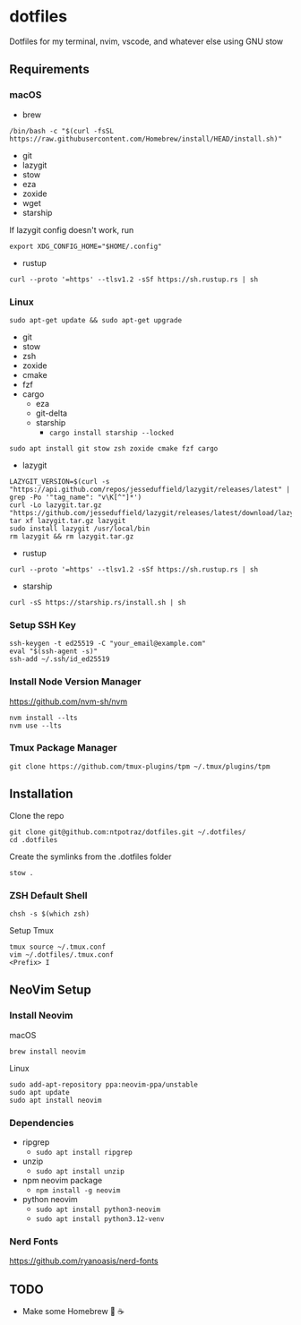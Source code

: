 # dotfiles

Dotfiles for my terminal, nvim, vscode, and whatever else using GNU stow

## Requirements

### macOS

- brew

```
/bin/bash -c "$(curl -fsSL https://raw.githubusercontent.com/Homebrew/install/HEAD/install.sh)"
```

- git
- lazygit
- stow
- eza
- zoxide
- wget
- starship

If lazygit config doesn't work, run

```
export XDG_CONFIG_HOME="$HOME/.config"
```

- rustup
```
curl --proto '=https' --tlsv1.2 -sSf https://sh.rustup.rs | sh
```

### Linux

```
sudo apt-get update && sudo apt-get upgrade
```

- git
- stow
- zsh
- zoxide
- cmake
- fzf
- cargo
  - eza
  - git-delta
  - starship
      - `cargo install starship --locked`
   
```
sudo apt install git stow zsh zoxide cmake fzf cargo
```
 
- lazygit
```
LAZYGIT_VERSION=$(curl -s "https://api.github.com/repos/jesseduffield/lazygit/releases/latest" | grep -Po '"tag_name": "v\K[^"]*')
curl -Lo lazygit.tar.gz "https://github.com/jesseduffield/lazygit/releases/latest/download/lazygit_${LAZYGIT_VERSION}_Linux_x86_64.tar.gz"
tar xf lazygit.tar.gz lazygit
sudo install lazygit /usr/local/bin
rm lazygit && rm lazygit.tar.gz
```

- rustup
```
curl --proto '=https' --tlsv1.2 -sSf https://sh.rustup.rs | sh
```

- starship
```
curl -sS https://starship.rs/install.sh | sh
```


### Setup SSH Key

```
ssh-keygen -t ed25519 -C "your_email@example.com"
eval "$(ssh-agent -s)"
ssh-add ~/.ssh/id_ed25519
```

### Install Node Version Manager

https://github.com/nvm-sh/nvm

```
nvm install --lts
nvm use --lts
```

### Tmux Package Manager

```
git clone https://github.com/tmux-plugins/tpm ~/.tmux/plugins/tpm
```

## Installation

Clone the repo

```
git clone git@github.com:ntpotraz/dotfiles.git ~/.dotfiles/
cd .dotfiles
```

Create the symlinks from the .dotfiles folder

```
stow .
```

### ZSH Default Shell

```
chsh -s $(which zsh)
```

Setup Tmux

```
tmux source ~/.tmux.conf
vim ~/.dotfiles/.tmux.conf
<Prefix> I
```

## NeoVim Setup

### Install Neovim

macOS

```
brew install neovim
```

Linux

```
sudo add-apt-repository ppa:neovim-ppa/unstable
sudo apt update
sudo apt install neovim
```

### Dependencies

- ripgrep
  - `sudo apt install ripgrep`
- unzip
  - `sudo apt install unzip`
- npm neovim package
  - `npm install -g neovim`
- python neovim
  - `sudo apt install python3-neovim`
  - `sudo apt install python3.12-venv`

### Nerd Fonts

https://github.com/ryanoasis/nerd-fonts

## TODO

- Make some Homebrew 🤤 ☕️
